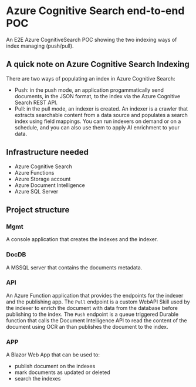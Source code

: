 # Azure Cognitive Search end-to-end POC
An E2E Azure CognitiveSearch POC showing the two indexing ways of index managing (push/pull).

## A quick note on Azure Cognitive Search Indexing
There are two ways of populating an index in Azure Cognitive Search:
- Push: in the push mode, an application progammatically send documents, in the JSON format, to the index via the Azure Cognitive Search REST API.
- Pull: in the pull mode, an indexer is created. An indexer is a crawler that extracts searchable content from a data source and populates a search index using field mappings. You can run indexers on demand or on a schedule, and you can also use them to apply AI enrichment to your data.

## Infrastructure needed
- Azure Cognitive Search
- Azure Functions
- Azure Storage account
- Azure Document Intelligence
- Azure SQL Server

## Project structure

### Mgmt
A console application that creates the indexes and the indexer.

### DocDB
A MSSQL server that contains the documents metadata.

### API
An Azure Function application that provides the endpoints for the indexer and the publishing app.
The `Pull` endpoint is a custom WebAPI Skill used by the indexer to enrich the document with data from the database before publishing to the index.
The `Push` endpoint is a queue triggered Durable function that calls the Document Intelligence API to read the content of the document using OCR an than publishes the document to the index.

### APP
A Blazor Web App that can be used to:
- publish document on the indexes
- mark documents as updated or deleted
- search the indexes
